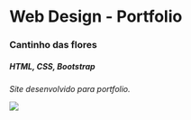 # Web Design - Portfolio
### Cantinho das flores
##### HTML, CSS, Bootstrap
*Site desenvolvido para portfolio.*


![](https://github.com/jenifferazevedo/catinho-das-flores/blob/master/img/cantinho-das-flores.png)

